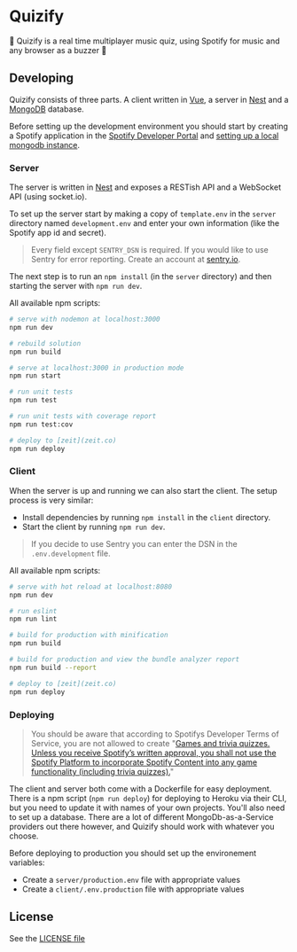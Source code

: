 # Quizify

💃 Quizify is a real time multiplayer music quiz, using Spotify for music and any browser as a buzzer 🕺

## Developing

Quizify consists of three parts. A client written in [Vue](https://github.com/vuejs/vue), a server in [Nest](https://github.com/nestjs/nest) and a [MongoDB](https://www.mongodb.com) database.

Before setting up the development environment you should start by creating a Spotify application in the [Spotify Developer Portal](http://developer.spotify.com/) and [setting up a local mongodb instance](https://docs.mongodb.com/guides/server/install/).

### Server

The server is written in [Nest](https://github.com/nestjs/nest) and exposes a RESTish API and a WebSocket API (using socket.io).

To set up the server start by making a copy of `template.env` in the `server` directory named `development.env` and enter your own information (like the Spotify app id and secret).

> Every field except `SENTRY_DSN` is required. If you would like to use Sentry for error reporting. Create an account at [sentry.io](https://sentry.io).

The next step is to run an `npm install` (in the `server` directory) and then starting the server with `npm run dev`.

All available npm scripts:

```bash
# serve with nodemon at localhost:3000
npm run dev

# rebuild solution
npm run build

# serve at localhost:3000 in production mode
npm run start

# run unit tests
npm run test

# run unit tests with coverage report
npm run test:cov

# deploy to [zeit](zeit.co)
npm run deploy
```

### Client

When the server is up and running we can also start the client. The setup process is very similar:

- Install dependencies by running `npm install` in the `client` directory.
- Start the client by running `npm run dev`.

> If you decide to use Sentry you can enter the DSN in the `.env.development` file.

All available npm scripts:

```bash
# serve with hot reload at localhost:8080
npm run dev

# run eslint
npm run lint

# build for production with minification
npm run build

# build for production and view the bundle analyzer report
npm run build --report

# deploy to [zeit](zeit.co)
npm run deploy
```

### Deploying

> You should be aware that according to Spotifys Developer Terms of Service, you are not allowed to create "[Games and trivia quizzes. Unless you receive Spotify’s written approval, you shall not use the Spotify Platform to incorporate Spotify Content into any game functionality (including trivia quizzes).](https://developer.spotify.com/terms/#iv)"

The client and server both come with a Dockerfile for easy deployment. There is a npm script (`npm run deploy`) for deploying to Heroku via their CLI, but you need to update it with names of your own projects. You'll also need to set up a database. There are a lot of different MongoDb-as-a-Service providers out there however, and Quizify should work with whatever you choose.

Before deploying to production you should set up the environement variables:

- Create a `server/production.env` file with appropriate values
- Create a `client/.env.production` file with appropriate values

## License

See the [LICENSE file](https://github.com/anton-g/quizify/blob/master/LICENSE)
